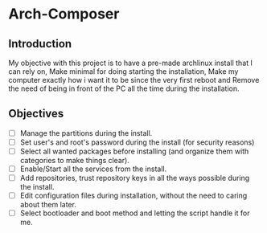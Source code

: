 # Arch-Composer
## Introduction
My objective with this project is to have a pre-made archlinux install that I can rely on, Make minimal for doing starting the installation, Make my computer exactly how i want it to be since the very first reboot and Remove the need of being in front of the PC all the time during the installation.

## Objectives
 - [ ] Manage the partitions during the install.
 - [ ] Set user's and root's password during the install (for security reasons)
 - [ ] Select all wanted packages before installing (and organize them with categories to make things clear).
 - [ ] Enable/Start all the services from the install.
 - [ ] Add repositories, trust repository keys in all the ways possible during the install.
 - [ ] Edit configuration files during installation, without the need to caring about them later.
 - [ ] Select bootloader and boot method and letting the script handle it for me.

